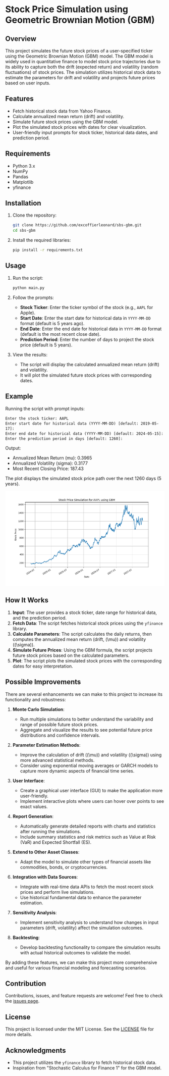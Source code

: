 # Stock Price Simulation using Geometric Brownian Motion (GBM)

## Overview

This project simulates the future stock prices of a user-specified ticker using the Geometric Brownian Motion (GBM) model. The GBM model is widely used in quantitative finance to model stock price trajectories due to its ability to capture both the drift (expected return) and volatility (random fluctuations) of stock prices. The simulation utilizes historical stock data to estimate the parameters for drift and volatility and projects future prices based on user inputs.

## Features

- Fetch historical stock data from Yahoo Finance.
- Calculate annualized mean return (drift) and volatility.
- Simulate future stock prices using the GBM model.
- Plot the simulated stock prices with dates for clear visualization.
- User-friendly input prompts for stock ticker, historical data dates, and prediction period.

## Requirements

- Python 3.x
- NumPy
- Pandas
- Matplotlib
- yfinance

## Installation

1. Clone the repository:

   ```bash
   git clone https://github.com/excoffierleonard/sbs-gbm.git
   cd sbs-gbm
   ```

2. Install the required libraries:
   ```bash
   pip install -r requirements.txt
   ```

## Usage

1. Run the script:

   ```bash
   python main.py
   ```

2. Follow the prompts:

   - **Stock Ticker**: Enter the ticker symbol of the stock (e.g., `AAPL` for Apple).
   - **Start Date**: Enter the start date for historical data in `YYYY-MM-DD` format (default is 5 years ago).
   - **End Date**: Enter the end date for historical data in `YYYY-MM-DD` format (default is the most recent close date).
   - **Prediction Period**: Enter the number of days to project the stock price (default is 5 years).

3. View the results:
   - The script will display the calculated annualized mean return (drift) and volatility.
   - It will plot the simulated future stock prices with corresponding dates.

## Example

Running the script with prompt inputs:

```
Enter the stock ticker: AAPL
Enter start date for historical data (YYYY-MM-DD) [default: 2019-05-17]:
Enter end date for historical data (YYYY-MM-DD) [default: 2024-05-15]:
Enter the prediction period in days [default: 1260]:
```

Output:

- Annualized Mean Return (mu): 0.3965
- Annualized Volatility (sigma): 0.3177
- Most Recent Closing Price: 187.43

The plot displays the simulated stock price path over the next 1260 days (5 years).

![Simulated Stock Price Path](example.png)

## How It Works

1. **Input**: The user provides a stock ticker, date range for historical data, and the prediction period.
2. **Fetch Data**: The script fetches historical stock prices using the `yfinance` library.
3. **Calculate Parameters**: The script calculates the daily returns, then computes the annualized mean return (drift, \(\mu\)) and volatility (\(\sigma\)).
4. **Simulate Future Prices**: Using the GBM formula, the script projects future stock prices based on the calculated parameters.
5. **Plot**: The script plots the simulated stock prices with the corresponding dates for easy interpretation.

## Possible Improvements

There are several enhancements we can make to this project to increase its functionality and robustness:

1. **Monte Carlo Simulation**:

   - Run multiple simulations to better understand the variability and range of possible future stock prices.
   - Aggregate and visualize the results to see potential future price distributions and confidence intervals.

2. **Parameter Estimation Methods**:

   - Improve the calculation of drift (\(\mu\)) and volatility (\(\sigma\)) using more advanced statistical methods.
   - Consider using exponential moving averages or GARCH models to capture more dynamic aspects of financial time series.

3. **User Interface**:

   - Create a graphical user interface (GUI) to make the application more user-friendly.
   - Implement interactive plots where users can hover over points to see exact values.

4. **Report Generation**:

   - Automatically generate detailed reports with charts and statistics after running the simulations.
   - Include summary statistics and risk metrics such as Value at Risk (VaR) and Expected Shortfall (ES).

5. **Extend to Other Asset Classes**:

   - Adapt the model to simulate other types of financial assets like commodities, bonds, or cryptocurrencies.

6. **Integration with Data Sources**:

   - Integrate with real-time data APIs to fetch the most recent stock prices and perform live simulations.
   - Use historical fundamental data to enhance the parameter estimation.

7. **Sensitivity Analysis**:

   - Implement sensitivity analysis to understand how changes in input parameters (drift, volatility) affect the simulation outcomes.

8. **Backtesting**:
   - Develop backtesting functionality to compare the simulation results with actual historical outcomes to validate the model.

By adding these features, we can make this project more comprehensive and useful for various financial modeling and forecasting scenarios.

## Contribution

Contributions, issues, and feature requests are welcome! Feel free to check the [issues page](https://github.com/excoffierleonard/sps-gbm/issues).

## License

This project is licensed under the MIT License. See the [LICENSE](LICENSE) file for more details.

## Acknowledgments

- This project utilizes the `yfinance` library to fetch historical stock data.
- Inspiration from "Stochastic Calculus for Finance 1" for the GBM model.
